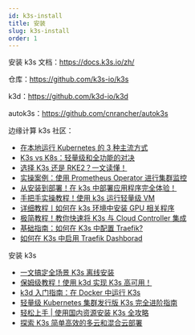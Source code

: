 ```yaml
---
id: k3s-install
title: 安装
slug: k3s-install
order: 1
---
```


安装 k3s
文档：https://docs.k3s.io/zh/

仓库：https://github.com/k3s-io/k3s

k3d：https://github.com/k3d-io/k3d

autok3s：https://github.com/cnrancher/autok3s

边缘计算 k3s 社区：

- [在本地运行 Kubernetes 的 3 种主流方式](https://mp.weixin.qq.com/s/pDE7DHwoled56wSjBoBgxA)
- [K3s vs K8s：轻量级和全功能的对决](https://mp.weixin.qq.com/s/575ZBryg4bv9k01To1QY7w)
- [选择 K3s 还是 RKE2？一文读懂！](https://mp.weixin.qq.com/s/f4KikyrSNgVDJavTDYdWfg)
- [实操案例：使用 Prometheus Operator 进行集群监控](https://mp.weixin.qq.com/s/_Kk0xz97w_AblIWVlv7XFw)
- [从安装到部署！在 k3s 中部署应用程序完全体验！](https://mp.weixin.qq.com/s/ydD6V6dO89ZSfWc_MyECWg)
- [手把手实操教程！使用 k3s 运行轻量级 VM](https://mp.weixin.qq.com/s/632N3Hg5kCEJeDPnfWP2Tg)
- [详细教程丨如何在 k3s 环境中安装 GPU 相关程序](https://mp.weixin.qq.com/s/fmjsUoBL7v2GyZD6uvu-Xg)
- [极简教程！教你快速将 K3s 与 Cloud Controller 集成](https://mp.weixin.qq.com/s/7GXJOngIvMUqDD3Z7uyvqA)
- [基础指南：如何在 K3s 中配置 Traefik?](https://mp.weixin.qq.com/s/EOvdzbrWeUlOOhRDuOwO2w)
- [如何在 K3s 中启用 Traefik Dashborad](https://mp.weixin.qq.com/s/maJoSGGaygo-Oux1_bbSEg)

安装 k3s

- [一文搞定全场景 K3s 离线安装](https://mp.weixin.qq.com/s/pfUM6tr2HDeFyJExFVAc4Q)
- [保姆级教程！使用 k3d 实现 K3s 高可用！](https://mp.weixin.qq.com/s/Omdo2uiYwaNs8pDSVKDk1Q)
- [k3d 入门指南：在 Docker 中运行 K3s](https://mp.weixin.qq.com/s/1iLxMlTszfP9gFMZn2jPbA)
- [轻量级 Kubernetes 集群发行版 K3s 完全进阶指南](https://mp.weixin.qq.com/s/XZPgnB0TxWcq_LKpO3ap9A)
- [轻松上手 | 使用国内资源安装 K3s 全攻略](https://mp.weixin.qq.com/s/PBX_VIZgigQ7EEDLBWmPCA)
- [探索 K3s 简单高效的多云和混合云部署](https://mp.weixin.qq.com/s/EOYSSDyrRbg0G9P-PbYtZQ)
